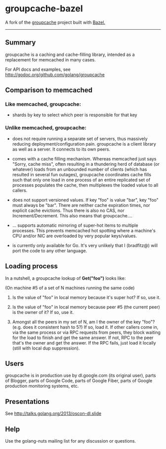 # groupcache-bazel

A fork of the [groupcache](github.com/golang/groupcache) project built with [Bazel.](https://bazel.build/)

----

## Summary

groupcache is a caching and cache-filling library, intended as a
replacement for memcached in many cases.

For API docs and examples, see http://godoc.org/github.com/golang/groupcache

## Comparison to memcached

### **Like memcached**, groupcache:

 * shards by key to select which peer is responsible for that key

### **Unlike memcached**, groupcache:

 * does not require running a separate set of servers, thus massively
   reducing deployment/configuration pain.  groupcache is a client
   library as well as a server.  It connects to its own peers.

 * comes with a cache filling mechanism.  Whereas memcached just says
   "Sorry, cache miss", often resulting in a thundering herd of
   database (or whatever) loads from an unbounded number of clients
   (which has resulted in several fun outages), groupcache coordinates
   cache fills such that only one load in one process of an entire
   replicated set of processes populates the cache, then multiplexes
   the loaded value to all callers.

 * does not support versioned values.  If key "foo" is value "bar",
   key "foo" must always be "bar".  There are neither cache expiration
   times, nor explicit cache evictions.  Thus there is also no CAS,
   nor Increment/Decrement.  This also means that groupcache....

 * ... supports automatic mirroring of super-hot items to multiple
   processes.  This prevents memcached hot spotting where a machine's
   CPU and/or NIC are overloaded by very popular keys/values.

 * is currently only available for Go.  It's very unlikely that I
   (bradfitz@) will port the code to any other language.

## Loading process

In a nutshell, a groupcache lookup of **Get("foo")** looks like:

(On machine #5 of a set of N machines running the same code)

 1. Is the value of "foo" in local memory because it's super hot?  If so, use it.

 2. Is the value of "foo" in local memory because peer #5 (the current
    peer) is the owner of it?  If so, use it.

 3. Amongst all the peers in my set of N, am I the owner of the key
    "foo"?  (e.g. does it consistent hash to 5?)  If so, load it.  If
    other callers come in, via the same process or via RPC requests
    from peers, they block waiting for the load to finish and get the
    same answer.  If not, RPC to the peer that's the owner and get
    the answer.  If the RPC fails, just load it locally (still with
    local dup suppression).

## Users

groupcache is in production use by dl.google.com (its original user),
parts of Blogger, parts of Google Code, parts of Google Fiber, parts
of Google production monitoring systems, etc.

## Presentations

See http://talks.golang.org/2013/oscon-dl.slide

## Help

Use the golang-nuts mailing list for any discussion or questions.

